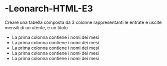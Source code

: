 # -Leonarch-HTML-E3
Creare una tabella composta da 3 colonne rappresentanti le entrate e uscite mensili di un utente, e un titolo
<ul>
  <li>La prima colonna contiene i nomi dei mesi</li>
  <li>La prima colonna contiene i nomi dei mesi</li>
  <li>La prima colonna contiene i nomi dei mesi</li>
  <li>La prima colonna contiene i nomi dei mesi</li>
  <li>La prima colonna contiene i nomi dei mesi</li>
</ul>
